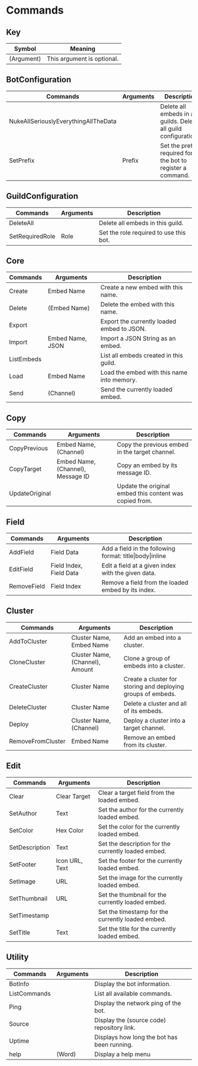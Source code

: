 # Commands

## Key
| Symbol     | Meaning                          |
| ---------- | -------------------------------- |
| (Argument) | This argument is optional.       |

## BotConfiguration
| Commands                             | Arguments | Description                                                       |
| ------------------------------------ | --------- | ----------------------------------------------------------------- |
| NukeAllSeriouslyEverythingAllTheData | <none>    | Delete all embeds in all guilds. Delete all guild configurations. |
| SetPrefix                            | Prefix    | Set the prefix required for the bot to register a command.        |

## GuildConfiguration
| Commands        | Arguments | Description                            |
| --------------- | --------- | -------------------------------------- |
| DeleteAll       | <none>    | Delete all embeds in this guild.       |
| SetRequiredRole | Role      | Set the role required to use this bot. |

## Core
| Commands   | Arguments        | Description                                |
| ---------- | ---------------- | ------------------------------------------ |
| Create     | Embed Name       | Create a new embed with this name.         |
| Delete     | (Embed Name)     | Delete the embed with this name.           |
| Export     | <none>           | Export the currently loaded embed to JSON. |
| Import     | Embed Name, JSON | Import a JSON String as an embed.          |
| ListEmbeds | <none>           | List all embeds created in this guild.     |
| Load       | Embed Name       | Load the embed with this name into memory. |
| Send       | (Channel)        | Send the currently loaded embed.           |

## Copy
| Commands       | Arguments                         | Description                                             |
| -------------- | --------------------------------- | ------------------------------------------------------- |
| CopyPrevious   | Embed Name, (Channel)             | Copy the previous embed in the target channel.          |
| CopyTarget     | Embed Name, (Channel), Message ID | Copy an embed by its message ID.                        |
| UpdateOriginal | <none>                            | Update the original embed this content was copied from. |

## Field
| Commands    | Arguments               | Description                                              |
| ----------- | ----------------------- | -------------------------------------------------------- |
| AddField    | Field Data              | Add a field in the following format: title\|body\|inline |
| EditField   | Field Index, Field Data | Edit a field at a given index with the given data.       |
| RemoveField | Field Index             | Remove a field from the loaded embed by its index.       |

## Cluster
| Commands          | Arguments                       | Description                                                  |
| ----------------- | ------------------------------- | ------------------------------------------------------------ |
| AddToCluster      | Cluster Name, Embed Name        | Add an embed into a cluster.                                 |
| CloneCluster      | Cluster Name, (Channel), Amount | Clone a group of embeds into a cluster.                      |
| CreateCluster     | Cluster Name                    | Create a cluster for storing and deploying groups of embeds. |
| DeleteCluster     | Cluster Name                    | Delete a cluster and all of its embeds.                      |
| Deploy            | Cluster Name, (Channel)         | Deploy a cluster into a target channel.                      |
| RemoveFromCluster | Embed Name                      | Remove an embed from its cluster.                            |

## Edit
| Commands       | Arguments      | Description                                         |
| -------------- | -------------- | --------------------------------------------------- |
| Clear          | Clear Target   | Clear a target field from the loaded embed.         |
| SetAuthor      | Text           | Set the author for the currently loaded embed.      |
| SetColor       | Hex Color      | Set the color for the currently loaded embed.       |
| SetDescription | Text           | Set the description for the currently loaded embed. |
| SetFooter      | Icon URL, Text | Set the footer for the currently loaded embed.      |
| SetImage       | URL            | Set the image for the currently loaded embed.       |
| SetThumbnail   | URL            | Set the thumbnail for the currently loaded embed.   |
| SetTimestamp   | <none>         | Set the timestamp for the currently loaded embed.   |
| SetTitle       | Text           | Set the title for the currently loaded embed.       |

## Utility
| Commands     | Arguments | Description                                 |
| ------------ | --------- | ------------------------------------------- |
| BotInfo      | <none>    | Display the bot information.                |
| ListCommands | <none>    | List all available commands.                |
| Ping         | <none>    | Display the network ping of the bot.        |
| Source       | <none>    | Display the (source code) repository link.  |
| Uptime       | <none>    | Displays how long the bot has been running. |
| help         | (Word)    | Display a help menu                         |
